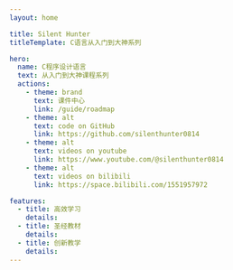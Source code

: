 ```yaml
---
layout: home

title: Silent Hunter
titleTemplate: C语言从入门到大神系列

hero:
  name: C程序设计语言
  text: 从入门到大神课程系列
  actions:
    - theme: brand
      text: 课件中心
      link: /guide/roadmap
    - theme: alt
      text: code on GitHub
      link: https://github.com/silenthunter0814
    - theme: alt
      text: videos on youtube
      link: https://www.youtube.com/@silenthunter0814
    - theme: alt
      text: videos on bilibili
      link: https://space.bilibili.com/1551957972

features:
  - title: 高效学习
    details: 
  - title: 圣经教材
    details: 
  - title: 创新教学
    details: 
---
```

